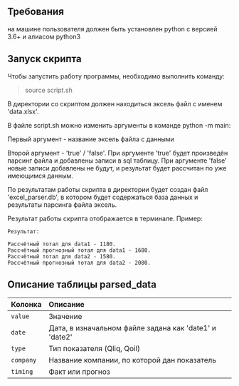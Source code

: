 ## Требования

на машине пользователя должен быть установлен python с версией 3.6+ и алиасом python3

## Запуск скрипта

Чтобы запустить работу программы, необходимо выполнить команду:

> source script.sh

В директории со скриптом должен находиться эксель файл с именем 'data.xlsx'.

В файле script.sh можно изменить аргументы в команде python -m main:

Первый аргумент - название эксель файла с данными

Второй аргумент - 'true' / 'false'. При аргументе 'true' будет произведён парсинг файла и добавлены записи в sql таблицу. При аргументе 'false' новые записи добавлены не будут, и результат будет рассчитан по уже имеющимся данным.

По результатам работы скрипта в директории будет создан файл 'excel_parser.db', в котором будет содержаться база данных и результаты парсинга файла эксель.

Результат работы скрипта отображается в терминале. Пример:

```
Результат:
 
Рассчётный тотал для data1 - 1180.
Рассчётный прогнозный тотал для data1 - 1680.
Рассчётный тотал для data2 - 1580.
Рассчётный прогнозный тотал для data2 - 2080.
```

## Описание таблицы parsed_data

| Колонка     | Описание |
| :---         |     :--- |
| `value` | Значение |
| `date` | Дата, в изначальном файле задана как 'date1' и 'date2'|
| `type` | Тип показателя (Qliq, Qoil) |
| `company` | Название компании, по которой дан показатель |
| `timing` | Факт или прогноз |

